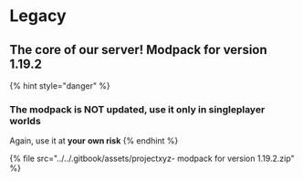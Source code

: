 # Legacy

## The core of our server! Modpack for version 1.19.2

{% hint style="danger" %}
### &#x20;The modpack is NOT updated, use it only in singleplayer worlds

Again, use it at **your** **own risk**
{% endhint %}



{% file src="../../.gitbook/assets/projectxyz- modpack for version 1.19.2.zip" %}
